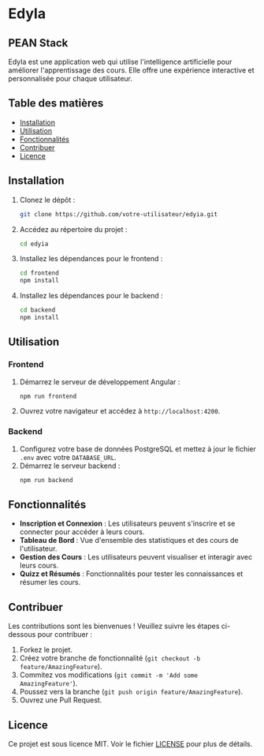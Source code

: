 # EdyIa
## PEAN Stack
EdyIa est une application web qui utilise l'intelligence artificielle pour améliorer l'apprentissage des cours. Elle offre une expérience interactive et personnalisée pour chaque utilisateur.

## Table des matières

- [Installation](#installation)
- [Utilisation](#utilisation)
- [Fonctionnalités](#fonctionnalités)
- [Contribuer](#contribuer)
- [Licence](#licence)

## Installation

1. Clonez le dépôt :
   ```bash
   git clone https://github.com/votre-utilisateur/edyia.git
   ```
2. Accédez au répertoire du projet :
   ```bash
   cd edyia
   ```
3. Installez les dépendances pour le frontend :
   ```bash
   cd frontend
   npm install
   ```
4. Installez les dépendances pour le backend :
   ```bash
   cd backend
   npm install
   ```

## Utilisation

### Frontend

1. Démarrez le serveur de développement Angular :
   ```bash
   npm run frontend
   ```
2. Ouvrez votre navigateur et accédez à `http://localhost:4200`.

### Backend

1. Configurez votre base de données PostgreSQL et mettez à jour le fichier `.env` avec votre `DATABASE_URL`.
2. Démarrez le serveur backend :
   ```bash
   npm run backend
   ```

## Fonctionnalités

- **Inscription et Connexion** : Les utilisateurs peuvent s'inscrire et se connecter pour accéder à leurs cours.
- **Tableau de Bord** : Vue d'ensemble des statistiques et des cours de l'utilisateur.
- **Gestion des Cours** : Les utilisateurs peuvent visualiser et interagir avec leurs cours.
- **Quizz et Résumés** : Fonctionnalités pour tester les connaissances et résumer les cours.

## Contribuer

Les contributions sont les bienvenues ! Veuillez suivre les étapes ci-dessous pour contribuer :

1. Forkez le projet.
2. Créez votre branche de fonctionnalité (`git checkout -b feature/AmazingFeature`).
3. Commitez vos modifications (`git commit -m 'Add some AmazingFeature'`).
4. Poussez vers la branche (`git push origin feature/AmazingFeature`).
5. Ouvrez une Pull Request.

## Licence

Ce projet est sous licence MIT. Voir le fichier [LICENSE](LICENSE) pour plus de détails.

